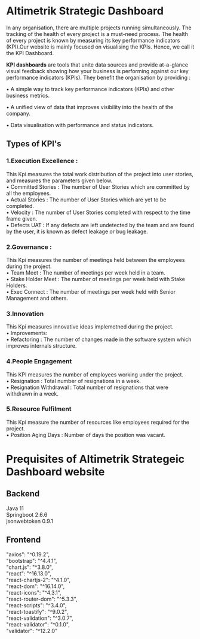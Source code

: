 # Altimetrik Strategic Dashboard
In any organisation, there are multiple projects running simultaneously. The tracking of the health of every project is a must-need process. The health of every project is known by measuring its key performance indicators (KPI).Our website is mainly focused on visualising the KPIs. Hence, we call it the KPI Dashboard.<br>

**KPI dashboards** are tools that unite data sources and provide at-a-glance visual feedback showing how your business is performing against our key performance indicators (KPIs). They benefit the organisation by providing :<br>

• A simple way to track key performance indicators (KPIs) and other business metrics.<br>

• A unified view of data that improves visibility into the health of the company.<br>

• Data visualisation with performance and status indicators.<br>


## Types of KPI's

### 1.Execution Excellence : 
 This Kpi measures the total work distribution of the project into user stories, and measures the parameters given below.<br>
• Committed Stories : The number of User Stories which are committed by all the employees.<br>
• Actual Stories : The number of User Stories which are yet to be completed.<br>
• Velocity : The number of User Stories completed with respect to the time frame given.<br>
• Defects UAT : If any defects are left undetected by the team and are found by the user, it is known as defect leakage or bug leakage.<br>

### 2.Governance :
This Kpi measures the number of meetings held between the employees during the project.<br>
• Team Meet : The number of meetings per week held in a team.<br>
• Stake Holder Meet : The number of meetings per week held with Stake Holders.<br>
• Exec Connect : The number of meetings per week held with Senior Management and others.<br>

### 3.Innovation
This Kpi measures innovative ideas implemetned during the project.<br>
• Improvements:<br>
• Refactoring :  The number of changes made in the software system which improves internals structure.<br>

### 4.People Engagement
This KPI measures the number of employees working under the project.<br>
• Resignation :  Total number of resignations in a week.<br>
• Resignation Withdrawal : Total number of resignations that were withdrawn in a week.<br>

### 5.Resource Fulfilment
This Kpi measure the number of resources like employees required for the project.<br>
• Position Aging Days : Number of days the position was vacant.<br>





# Prequisites of Altimetrik Strategeic Dashboard website
## Backend
Java 11 <br>
Springboot 2.6.6 <br>
jsonwebtoken 0.9.1 <br>
## Frontend 
 "axios": "^0.19.2", <br>
 "bootstrap": "^4.4.1",<br>
 "chart.js": "^3.8.0",<br>
 "react": "^16.13.0",<br>
 "react-chartjs-2": "^4.1.0",<br>
 "react-dom": "^16.14.0",<br>
 "react-icons": "^4.3.1",<br>
 "react-router-dom": "^5.3.3",<br>
 "react-scripts": "^3.4.0",<br>
 "react-toastify": "^9.0.2",<br>
 "react-validation": "^3.0.7",<br>
 "react-validator": "^0.1.0",<br>
 "validator": "^12.2.0"<br>

